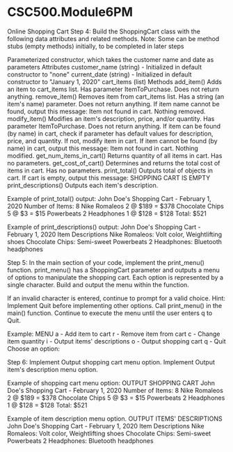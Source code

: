 # CSC500.Module6PM

Online Shopping Cart
Step 4: Build the ShoppingCart class with the following data attributes and related methods. Note: Some can be method stubs (empty methods) initially, to be completed in later steps

Parameterized constructor, which takes the customer name and date as parameters
  Attributes
  customer_name (string) - Initialized in default constructor to "none"
  current_date (string) - Initialized in default constructor to "January 1, 2020"
  cart_items (list)
  Methods
  add_item()
  Adds an item to cart_items list. Has parameter ItemToPurchase. Does not return anything.
  remove_item()
  Removes item from cart_items list. Has a string (an item's name) parameter. Does not return anything.
  If item name cannot be found, output this message: Item not found in cart. Nothing removed.
  modify_item()
  Modifies an item's description, price, and/or quantity. Has parameter ItemToPurchase. Does not return anything.
  If item can be found (by name) in cart, check if parameter has default values for description, price, and quantity. If not, modify item in cart.
  If item cannot be found (by name) in cart, output this message: Item not found in cart. Nothing modified.
  get_num_items_in_cart()
  Returns quantity of all items in cart. Has no parameters.
  get_cost_of_cart()
  Determines and returns the total cost of items in cart. Has no parameters.
  print_total()
  Outputs total of objects in cart.
  If cart is empty, output this message: SHOPPING CART IS EMPTY
  print_descriptions()
  Outputs each item's description.
  
Example of print_total() output:
  John Doe's Shopping Cart - February 1, 2020
  Number of Items: 8
  Nike Romaleos 2 @ $189 = $378
  Chocolate Chips 5 @ $3 = $15
  Powerbeats 2 Headphones 1 @ $128 = $128
  Total: $521

Example of print_descriptions() output:
  John Doe's Shopping Cart - February 1, 2020
  Item Descriptions
  Nike Romaleos: Volt color, Weightlifting shoes
  Chocolate Chips: Semi-sweet
  Powerbeats 2 Headphones: Bluetooth headphones

Step 5: In the main section of your code, implement the print_menu() function. print_menu() has a ShoppingCart parameter and outputs a menu of options to manipulate the shopping cart. Each option is represented by a single character. Build and output the menu within the function.

If an invalid character is entered, continue to prompt for a valid choice. Hint: Implement Quit before implementing other options. Call print_menu() in the main() function. Continue to execute the menu until the user enters q to Quit.

Example:
MENU
a - Add item to cart
r - Remove item from cart
c - Change item quantity
i - Output items' descriptions
o - Output shopping cart
q - Quit
Choose an option:

Step 6: Implement Output shopping cart menu option. Implement Output item's description menu option.

Example of shopping cart menu option:
OUTPUT SHOPPING CART
John Doe's Shopping Cart - February 1, 2020
Number of Items: 8
Nike Romaleos 2 @ $189 = $378
Chocolate Chips 5 @ $3 = $15
Powerbeats 2 Headphones 1 @ $128 = $128
Total: $521

Example of item description menu option.
OUTPUT ITEMS' DESCRIPTIONS
John Doe's Shopping Cart - February 1, 2020
Item Descriptions
Nike Romaleos: Volt color, Weightlifting shoes
Chocolate Chips: Semi-sweet
Powerbeats 2 Headphones: Bluetooth headphones
